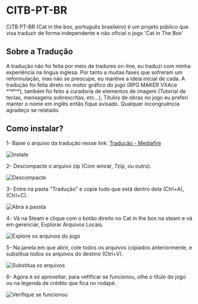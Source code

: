# CITB-PT-BR
CITB PT-BR (Cat in the box, português brasileiro) é um projeto público que visa traduzir de forma independente e não oficial o jogo 'Cat in The Box'


## Sobre a Tradução
A tradução não foi feita por meio de tradures on-line, eu traduzi com minha experiência na língua inglesa. 
Por tanto a muitas fases que sofreram um reformulação, mas não se preocupe, eu mantive a ideia inicial de cada.
A tradução foi feita direto no motor gráfico do jogo (RPG MAKER VXAce ᵒʳⁱᵍⁱⁿᵃˡ), também foi feito a curadoria de 
elementos de imagem (Tutorial de teclas, mensagens sobrescritas, etc...), Títulos de obras no jogo eu preferi
manter o nome em inglês então fique avisado. Qualquer incongruência agradeço se relatado.

## Como instalar?
1- Baixe o arquivo da tradução nesse link: [Tradução - Mediafire](https://www.mediafire.com/file/gc3grb3hpjpi2c4/Tradu%25C3%25A7%25C3%25A3o.zip/file)

![Instale](https://github.com/user-attachments/assets/958eca8e-861b-4dd5-a1eb-fa2b3b47d689)



2- Descompacte o arquivo zip (Com winrar, 7zip, ou outro).

![Descompacte](https://github.com/user-attachments/assets/d6005e1c-fe77-4902-8be3-bfcc4ab03954)



3- Entre na pasta "Tradução" e copie tudo que está dentro dela (Ctrl+A),(Ctrl+C).

![Abra a passta](https://github.com/user-attachments/assets/9d947a47-6b23-4e2c-aa04-7feb06e4b146)


4- Vá na Steam e clique com o botão direito no Cat in the box na steam e vá em gerenciar, Explorar Arquivos Locais.

![Explore os arquivos do jogo](https://github.com/user-attachments/assets/d1090f1c-42f0-454e-8b31-efab598c980e)



5- Na janela em que abrir, cole todos os arquivos copiados anteriormente, e substitua todos os arquivos do destino (Ctrl+V).

![Substitua os arquivos](https://github.com/user-attachments/assets/cd51b155-5159-412e-adc4-e95aa9101605)


6- Agora é só aproveitar, para vefificar se funcionou, olhe o título do jogo ou na legenda de crédito que fica no rodapé.

![Verifique se funcionou](https://github.com/user-attachments/assets/8f9be83c-6aa4-4b5d-9ccc-8d0ebcc2d112)

